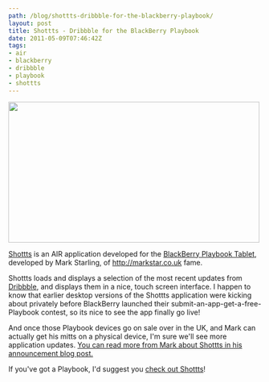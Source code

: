 ```yaml
---
path: /blog/shottts-dribbble-for-the-blackberry-playbook/
layout: post
title: Shottts - Dribbble for the BlackBerry Playbook
date: 2011-05-09T07:46:42Z
tags:
- air
- blackberry
- dribbble
- playbook
- shottts
---
```


<img class="alignnone size-full wp-image-1294" title="The Shottts Logo" src="http://uploads.psyked.co.uk/2011/05/shottts-logo.png" alt="" width="500" height="280" />

<a title="View the Shottts application on the BlackBerry App World website." href="http://appworld.blackberry.com/webstore/content/30821" target="_blank">Shottts</a> is an AIR application developed for the <a title="Read more about the Playbook Tablet" href="http://uk.blackberry.com/playbook-tablet/" target="_blank">BlackBerry Playbook Tablet</a>, developed by Mark Starling, of <a title="Open http://markstar.co.uk in a new window." href="http://markstar.co.uk" target="_blank">http://markstar.co.uk</a> fame.

Shottts loads and displays a selection of the most recent updates from <a title="Open the most popular shots from Dribbble in a new window." href="http://dribbble.com/shots/popular/" target="_blank">Dribbble</a>, and displays them in a nice, touch screen interface. I happen to know that earlier desktop versions of the Shottts application were kicking about privately before BlackBerry launched their submit-an-app-get-a-free-Playbook contest, so its nice to see the app finally go live!

And once those Playbook devices go on sale over in the UK, and Mark can actually get his mitts on a physical device, I'm sure we'll see more application updates. <a title="Read more about the release of Shottts at markstar.co.uk" href="http://markstar.co.uk/blog/2011/flashplatform/actionscript/shottts-is-now-available-in-the-blackberry-app-store/" target="_blank">You can read more from Mark about Shottts in his announcement blog post.</a>

If you've got a Playbook, I'd suggest you <a title="Download Shottts from the BlackBerry App World store." href="http://appworld.blackberry.com/webstore/content/30821" target="_blank">check out Shottts</a>!